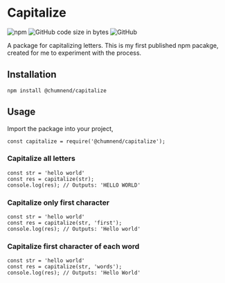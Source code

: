 # Capitalize 
![npm](https://img.shields.io/npm/v/@chumnend/capitalize)
![GitHub code size in bytes](https://img.shields.io/github/languages/code-size/chumnend/capitalize)
![GitHub](https://img.shields.io/github/license/chumnend/capitalize)

A package for capitalizing letters. This is my first published npm
pacakge, created for me to experiment with the process.

## Installation
``
npm install @chumnend/capitalize
``

## Usage
Import the package into your project,
```
const capitalize = require('@chumnend/capitalize');
```

### Capitalize all letters
```
const str = 'hello world'
const res = capitalize(str);
console.log(res); // Outputs: 'HELLO WORLD'
```

### Capitalize only first character
```
const str = 'hello world'
const res = capitalize(str, 'first');
console.log(res); // Outputs: 'Hello world'
```

### Capitalize first character of each word
```
const str = 'hello world'
const res = capitalize(str, 'words');
console.log(res); // Outputs: 'Hello World'
```
